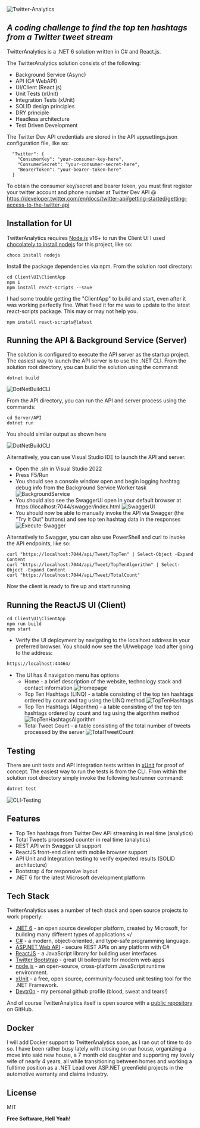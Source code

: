 ![Twitter-Analytics](https://i.ibb.co/MG3CQfC/twitter-analytics.png)

## _A coding challenge to find the top ten hashtags from a Twitter tweet stream_

TwitterAnalytics is a .NET 6 solution written in C# and React.js. 

The TwitterAnalytics solution consists of the following:
- Background Service (Async)
- API (C# WebAPI)
- UI/Client (React.js)
- Unit Tests (xUnit)
- Integration Tests (xUnit)
- SOLID design principles
- DRY principle
- Headless architecture
- Test Driven Development

The Twitter Dev API credentials are stored in the API appsettings.json configuration file, like so:

```
  "Twitter": {
    "ConsumerKey": "your-consumer-key-here",
    "ConsumerSecret": "your-consumer-secret-here",
    "BearerToken": "your-bearer-token-here"
  }
```
To obtain the consumer key/secret and bearer token, you must first register your twitter account and phone number at Twitter Dev API @ https://developer.twitter.com/en/docs/twitter-api/getting-started/getting-access-to-the-twitter-api 

## Installation for UI

TwitterAnalytics requires [Node.js](https://nodejs.org/) v16+ to run the Client UI
I used [chocolately to install nodejs](https://community.chocolatey.org/packages/nodejs) for this project, like so:

```
choco install nodejs
```

Install the package dependencies via npm. 
From the solution root directory:

```
cd Client\UI\ClientApp
npm i
npm install react-scripts --save
```

I had some trouble getting the "ClientApp" to build and start, even after it was working perfectly fine. What fixed it for me was to update to the latest react-scripts package. This may or may not help you.

```
npm install react-scripts@latest
```
## Running the API & Background Service (Server)

The solution is configured to execute the API server as the startup project.
The easiest way to launch the API server is to use the .NET CLI.
From the solution root directory, you can build the solution using the command:

```
dotnet build
```

![DotNetBuildCLI](https://i.ibb.co/rcxptZT/dot-net-build.png)

From the API directory, you can run the API and server process using the commands:

```
cd Server/API
dotnet run
```

You should similar output as shown here

![DotNetBuildCLI](https://i.ibb.co/LkZLw6s/dot-net-run.png)

Alternatively, you can use Visual Studio IDE to launch the API and server.
- Open the .sln in Visual Studio 2022
- Press F5/Run
- You should see a console window open and begin logging hashtag debug info from the Background Service Worker task
![BackgroundService](https://i.ibb.co/02vZ7X2/API-worker-tweet-processor.png)
- You should also see the SwaggerUI open in your default browser at https://localhost:7044/swagger/index.html
![SwaggerUI](https://i.ibb.co/4RJbztZ/API-swagger.png)
- You should now be able to manually invoke the API via Swagger (the "Try It Out" buttons) and see top ten hashtag data in the responses
![Execute-Swagger](https://i.ibb.co/txrPXv1/API-swagger-top-ten-hashtags.png)

Alternatively to Swagger, you can also use PowerShell and curl to invoke the API endpoints, like so:
```
curl "https://localhost:7044/api/Tweet/TopTen" | Select-Object -Expand Content
curl "https://localhost:7044/api/Tweet/TopTenAlgorithm" | Select-Object -Expand Content
curl "https://localhost:7044/api/Tweet/TotalCount"
```

Now the client is ready to fire up and start running

## Running the ReactJS UI (Client)

```
cd Client\UI\ClientApp
npm run build
npm start
```

- Verify the UI deployment by navigating to the localhost address in your preferred browser. You should now see the UI/webpage load after going to the address:

```sh
https://localhost:44464/
```

- The UI has 4 navigation menu has options
    - Home - a brief description of the website, technology stack and contact information
     ![Homepage](https://i.ibb.co/NrYjybj/UI-website-homepage-index.png)
    - Top Ten Hashtags (LINQ) - a table consisting of the top ten hashtags ordered by count and tag using the LINQ method
     ![TopTenHashtags](https://i.ibb.co/7SZqZZW/UI-website-top-ten-hashtags.png)
    - Top Ten Hashtags (Algorithm) - a table consisting of the top ten hashtags ordered by count and tag using the algorithm method
     ![TopTenHashtagsAlgorithm](https://i.ibb.co/jbZt9kP/UI-website-top-ten-algorithm-hashtags.png)
    - Total Tweet Count - a table consisting of the total number of tweets processed by the server
     ![TotalTweetCount](https://i.ibb.co/09k0hkY/UI-website-total-tweet-count.png)

## Testing
There are unit tests and API integration tests written in [xUnit] for proof of concept. The easiest way to run the tests is from the CLI. From within the solution root directory simply invoke the following testrunner command:

```sh
dotnet test
```

![CLI-Testing](https://i.ibb.co/zJnBxH6/cli-test-runner.png)


## Features

- Top Ten hashtags from Twitter Dev API streaming in real time (analytics)
- Total Tweets processed counter in real time (analytics)
- REST API with Swagger UI support
- ReactJS front-end client with mobile browser support
- API Unit and Integration testing to verify expected results (SOLID architecture)
- Bootstrap 4 for responsive layout
- .NET 6 for the latest Microsoft development platform

## Tech Stack

TwitterAnalytics uses a number of tech stack and open source projects to work properly:

- [.NET 6] - an open source developer platform, created by Microsoft, for building many different types of applications.</
- [C#] - a modern, object-oriented, and type-safe programming language.
- [ASP.NET Web API] - secure REST APIs on any platform with C#
- [ReactJS] - a JavaScript library for building user interfaces
- [Twitter Bootstrap] - great UI boilerplate for modern web apps
- [node.js] - an open-source, cross-platform JavaScript runtime environment.
- [xUnit] - a free, open source, community-focused unit testing tool for the .NET Framework. 
- [Devtr0n] - my personal github profile (blood, sweat and tears!)

And of course TwitterAnalytics itself is open source with a [public repository][Devtr0nRepo] on GitHub.

## Docker

I will add Docker support to TwitterAnalytics soon, as I ran out of time to do so. I have been rather busy lately with closing on our house, organizing a move into said new house, a 7 month old daughter and supporting my lovely wife of nearly 4 years, all while transitioning between homes and working a fulltime position as a .NET Lead over ASP.NET greenfield projects in the automotive warranty and claims industry.


## License

MIT

**Free Software, Hell Yeah!**

[//]: # (These are reference links used in the body of this note and get stripped out when the markdown processor does its job. There is no need to format nicely because it shouldn't be seen. Thanks SO - http://stackoverflow.com/questions/4823468/store-comments-in-markdown-syntax)

   
   [Devtr0n]: <https://github.com/Devtr0n>
   [Devtr0nRepo]: <https://github.com/Devtr0n/TwitterAnalytics>
   [node.js]: <http://nodejs.org>
   [Twitter Bootstrap]: <http://twitter.github.com/bootstrap/>
   [.NET 6]: <https://dotnet.microsoft.com/en-us/download/dotnet/6.0> 
   [xUnit]: <https://xunit.net/>
   [ASP.NET Web API]: <https://dotnet.microsoft.com/en-us/apps/aspnet/apis>
   [C#]: <https://learn.microsoft.com/en-us/dotnet/csharp/>
   [ReactJS]: <https://reactjs.org/>
